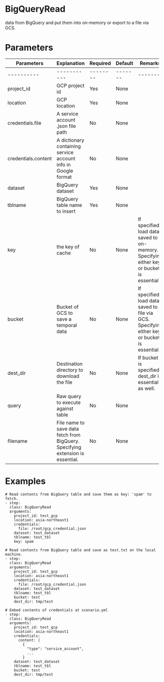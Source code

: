 # BigQueryRead
 data from BigQuery and put them into on-memory or export to a file via GCS.

# Parameters
|Parameters|Explanation|Required|Default|Remarks|
|----------|-----------|--------|-------|-------|
|----------|-----------|--------|-------|-------|
|project_id|GCP project id|Yes|None||
|location|GCP location|Yes|None||
|credentials.file|A service account .json file path|No|None||
|credentials.content|A dictionary containing service account info in Google format|No|None||
|dataset|BigQuery dataset|Yes|None||
|tblname|BigQuery table name to insert|Yes|None||
|key|the key of cache|No|None|If specified, load data saved to on-memory. Specifying either key or bucket is essential.|
|bucket|Bucket of GCS to save a temporal data|No|None|If specified, load data saved to a file via GCS. Specifying either key or bucket is essential.|
|dest_dir|Destination directory to download the file|No|None|If bucket is specified, dest_dir is essential as well.|
|query|Raw query to execute against table|No|None||
|filename|File name to save data fetch from BigQuery. Specifying extension is essential.|No|None||

# Examples
```
# Read contents from BigQuery table and save them as key: 'spam' to fetch.
- step:
  class: BigQueryRead
  arguments:
    project_id: test_gcp
    location: asia-northeast1
    credentials:
      file: /root/gcp_credential.json
    dataset: test_dataset
    tblname: test_tbl
    key: spam
```

```
# Read contents from BigQuery table and save as test.txt on the local machine.
- step:
  class: BigQueryRead
  arguments:
    project_id: test_gcp
    location: asia-northeast1
    credentials:
      file: /root/gcp_credential.json
    dataset: test_dataset
    tblname: test_tbl
    bucket: test
    dest_dir: tmp/test

# Embed contents of credentials at scenario.yml
- step:
  class: BigQueryRead
  arguments:
    project_id: test_gcp
    location: asia-northeast1
    credentials:
      content: |
        {
          "type": "service_account",
          ...
        }
    dataset: test_dataset
    tblname: test_tbl
    bucket: test
    dest_dir: tmp/test
```
